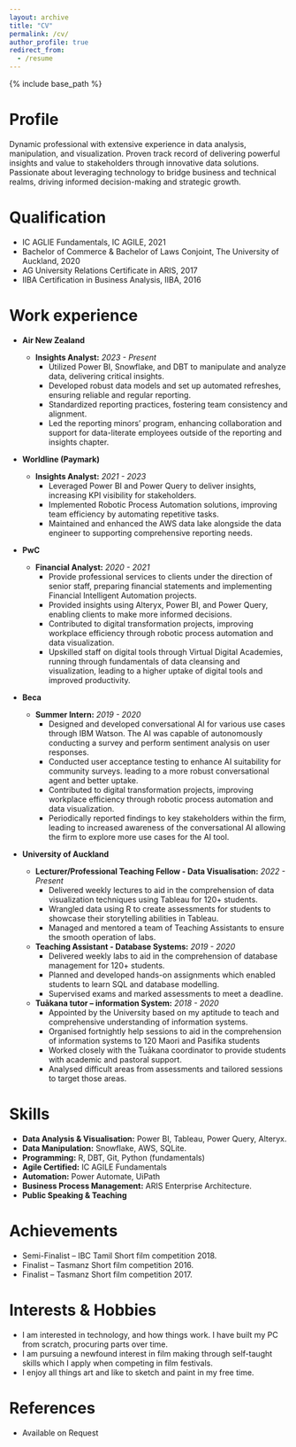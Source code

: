 ```yaml
---
layout: archive
title: "CV"
permalink: /cv/
author_profile: true
redirect_from:
  - /resume
---
```


{% include base_path %}

Profile
======
Dynamic professional with extensive experience in data analysis, manipulation, and visualization. Proven track record of delivering powerful insights and value to stakeholders through innovative data solutions. Passionate about leveraging technology to bridge business and technical realms, driving informed decision-making and strategic growth.

Qualification
======
* IC AGLIE Fundamentals, IC AGILE, 2021
* Bachelor of Commerce & Bachelor of Laws Conjoint, The University of Auckland, 2020
* AG University Relations Certificate in ARIS, 2017
* IIBA Certification in Business Analysis, IIBA, 2016

Work experience
======
* **Air New Zealand**
  * **Insights Analyst:** *2023 - Present*
    * Utilized Power BI, Snowflake, and DBT to manipulate and analyze data, delivering critical insights.  
    * Developed robust data models and set up automated refreshes, ensuring reliable and regular reporting.
    * Standardized reporting practices, fostering team consistency and alignment.
    * Led the reporting minors’ program, enhancing collaboration and support for data-literate employees outside of the reporting and insights chapter.

* **Worldline (Paymark)**
  * **Insights Analyst:** *2021 - 2023*
    * Leveraged Power BI and Power Query to deliver insights, increasing KPI visibility for stakeholders.
    * Implemented Robotic Process Automation solutions, improving team efficiency by automating repetitive tasks.
    * Maintained and enhanced the AWS data lake alongside the data engineer to supporting comprehensive reporting needs.

* **PwC**
  * **Financial Analyst:** *2020 - 2021*
    * Provide professional services to clients under the direction of senior staff, preparing financial statements and implementing Financial Intelligent Automation projects. 
    * Provided insights using Alteryx, Power BI, and Power Query, enabling clients to make more informed decisions.  
    * Contributed to digital transformation projects, improving workplace efficiency through robotic process automation and data visualization.
    * Upskilled staff on digital tools through Virtual Digital Academies, running through fundamentals of data cleansing and visualization, leading to a higher uptake of digital tools and improved productivity. 

* **Beca**
  * **Summer Intern:** *2019 - 2020*
    * Designed and developed conversational AI for various use cases through IBM Watson. The AI was capable of autonomously conducting a survey and perform sentiment analysis on user responses. 
    * Conducted user acceptance testing to enhance AI suitability for community surveys. leading to a more robust conversational agent and better uptake.
    * Contributed to digital transformation projects, improving workplace efficiency through robotic process automation and data visualization.
    * Periodically reported findings to key stakeholders within the firm, leading to increased awareness of the conversational AI allowing the firm to explore more use cases for the AI tool.

* **University of Auckland**
  * **Lecturer/Professional Teaching Fellow - Data Visualisation:** *2022 - Present*
    * Delivered weekly lectures to aid in the comprehension of data visualization techniques using Tableau for 120+ students.
    * Wrangled data using R to create assessments for students to showcase their storytelling abilities in Tableau.
    * Managed and mentored a team of Teaching Assistants to ensure the smooth operation of labs.
  * **Teaching Assistant - Database Systems:** *2019 - 2020*
    * Delivered weekly labs to aid in the comprehension of database management for 120+ students.
    * Planned and developed hands-on assignments which enabled students to learn SQL and database modelling.
    * Supervised exams and marked assessments to meet a deadline.
  * **Tuākana tutor – information System:** *2018 - 2020*
    * Appointed by the University based on my aptitude to teach and comprehensive understanding of information systems.
    * Organised fortnightly help sessions to aid in the comprehension of information systems to 120 Maori and Pasifika students
    * Worked closely with the Tuākana coordinator to provide students with academic and pastoral support.
    * Analysed difficult areas from assessments and tailored sessions to target those areas.

Skills
======
* **Data Analysis & Visualisation:** Power BI, Tableau, Power Query, Alteryx.
* **Data Manipulation:** Snowflake, AWS, SQLite.
* **Programming:** R, DBT, Git, Python (fundamentals)
* **Agile Certified:** IC AGILE Fundamentals
* **Automation:** Power Automate, UiPath
* **Business Process Management:** ARIS Enterprise Architecture.
* **Public Speaking & Teaching**

Achievements
======
* Semi-Finalist – IBC Tamil Short film competition 2018.
* Finalist – Tasmanz Short film competition 2016. 
* Finalist – Tasmanz Short film competition 2017.
  
Interests & Hobbies
======
* I am interested in technology, and how things work. I have built my PC from scratch, procuring parts over time.
* I am pursuing a newfound interest in film making through self-taught skills which I apply when competing in film festivals.  
* I enjoy all things art and like to sketch and paint in my free time. 

  
References
======
* Available on Request
